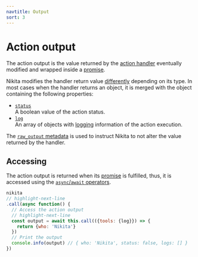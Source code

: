 ```yaml
---
navtitle: Output
sort: 3
---
```


# Action output

The action output is the value returned by the [action handler](/current/action/handler) eventually modified and wrapped inside a [promise](/current/usages/promise).

Nikita modifies the handler return value [differently](/current/action/handler#return) depending on its type. In most cases when the handler returns an object, it is merged with the object containing the following properties:

- [`status`](/current/action/output/status)   
  A boolean value of the action status.
- [`log`](/current/action/output/log)   
  An array of objects with [logging](/current/usages/logging_debugging) information of the action execution.

The [`raw_output` metadata](/current/metadata/raw_output) is used to instruct Nikita to not alter the value returned by the handler.

## Accessing

The action output is returned when its [promise](/current/usages/promise) is fulfilled, thus, it is accessed using the [`async`/`await` operators](https://nodejs.dev/learn/modern-asynchronous-javascript-with-async-and-await).

```js
nikita
// highlight-next-line
.call(async function() {
  // Access the action output
  // highlight-next-line
  const output = await this.call(({tools: {log}}) => {
    return {who: 'Nikita'}
  })
  // Print the output
  console.info(output) // { who: 'Nikita', status: false, logs: [] }
})
```
